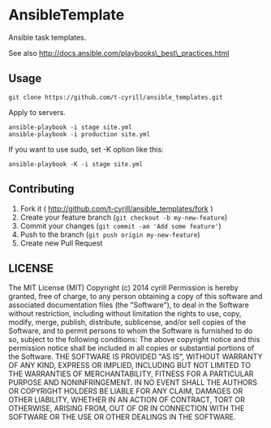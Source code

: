 AnsibleTemplate
====================

Ansible task templates.

See also http://docs.ansible.com/playbooks\_best\_practices.html

## Usage

```
git clone https://github.com/t-cyrill/ansible_templates.git
```

Apply to servers.

```
ansible-playbook -i stage site.yml
ansible-playbook -i production site.yml
```

If you want to use sudo, set -K option like this:

```
ansible-playbook -K -i stage site.yml
```

## Contributing

1. Fork it ( http://github.com/t-cyrill/ansible_templates/fork )
2. Create your feature branch (`git checkout -b my-new-feature`)
3. Commit your changes (`git commit -am 'Add some feature'`)
4. Push to the branch (`git push origin my-new-feature`)
5. Create new Pull Request

## LICENSE

The MIT License (MIT)
Copyright (c) 2014 cyrill
Permission is hereby granted, free of charge, to any person obtaining a copy
of this software and associated documentation files (the "Software"), to deal
in the Software without restriction, including without limitation the rights
to use, copy, modify, merge, publish, distribute, sublicense, and/or sell
copies of the Software, and to permit persons to whom the Software is
furnished to do so, subject to the following conditions:
The above copyright notice and this permission notice shall be included in all
copies or substantial portions of the Software.
THE SOFTWARE IS PROVIDED "AS IS", WITHOUT WARRANTY OF ANY KIND, EXPRESS OR
IMPLIED, INCLUDING BUT NOT LIMITED TO THE WARRANTIES OF MERCHANTABILITY,
FITNESS FOR A PARTICULAR PURPOSE AND NONINFRINGEMENT. IN NO EVENT SHALL THE
AUTHORS OR COPYRIGHT HOLDERS BE LIABLE FOR ANY CLAIM, DAMAGES OR OTHER
LIABILITY, WHETHER IN AN ACTION OF CONTRACT, TORT OR OTHERWISE, ARISING FROM,
OUT OF OR IN CONNECTION WITH THE SOFTWARE OR THE USE OR OTHER DEALINGS IN THE
SOFTWARE.

